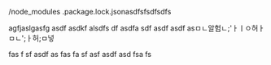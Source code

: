 /node_modules
.package.lock.jsonasdfsfsdfsdfs

agfjaslgasfg
asdf
asdkf
alsdfs
df
asdfa
sdf
asdf
asdf
asㅁㄴ알험ㄴ;'ㅏㅣㅇ허ㅏㅁㄴ';ㅏ허;ㅁ넣

fas
f
sf
asdf
as
fas
fa
sf
asf
asdf
asd
fsa
fs
